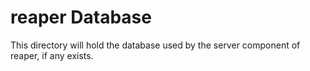 # reaper Database
This directory will hold the database used by the server component of
 reaper, if any exists.